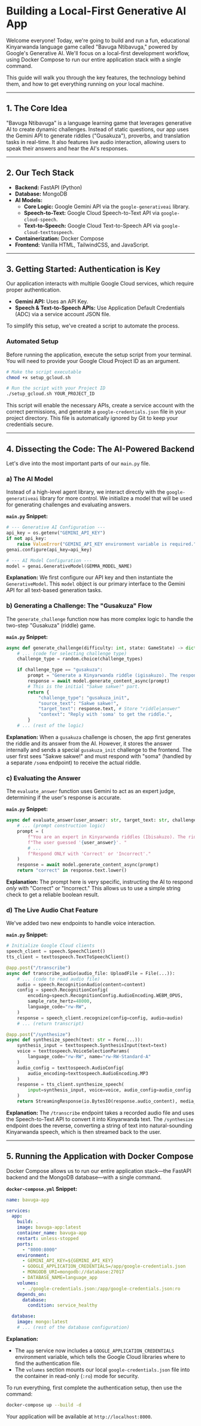 # Building a Local-First Generative AI App

Welcome everyone! Today, we're going to build and run a fun, educational Kinyarwanda language game called "Bavuga Ntibavuga," powered by Google's Generative AI. We'll focus on a local-first development workflow, using Docker Compose to run our entire application stack with a single command.

This guide will walk you through the key features, the technology behind them, and how to get everything running on your local machine.

-----

## 1. The Core Idea

"Bavuga Ntibavuga" is a language learning game that leverages generative AI to create dynamic challenges. Instead of static questions, our app uses the Gemini API to generate riddles ("Gusakuza"), proverbs, and translation tasks in real-time. It also features live audio interaction, allowing users to speak their answers and hear the AI's responses.

-----

## 2. Our Tech Stack

*   **Backend:** FastAPI (Python)
*   **Database:** MongoDB
*   **AI Models:**
    *   **Core Logic:** Google Gemini API via the `google-generativeai` library.
    *   **Speech-to-Text:** Google Cloud Speech-to-Text API via `google-cloud-speech`.
    *   **Text-to-Speech:** Google Cloud Text-to-Speech API via `google-cloud-texttospeech`.
*   **Containerization:** Docker Compose
*   **Frontend:** Vanilla HTML, TailwindCSS, and JavaScript.

-----

## 3. Getting Started: Authentication is Key

Our application interacts with multiple Google Cloud services, which require proper authentication.

*   **Gemini API:** Uses an API Key.
*   **Speech & Text-to-Speech APIs:** Use Application Default Credentials (ADC) via a service account JSON file.

To simplify this setup, we've created a script to automate the process.

### Automated Setup

Before running the application, execute the setup script from your terminal. You will need to provide your Google Cloud Project ID as an argument.

```bash
# Make the script executable
chmod +x setup_gcloud.sh

# Run the script with your Project ID
./setup_gcloud.sh YOUR_PROJECT_ID
```

This script will enable the necessary APIs, create a service account with the correct permissions, and generate a `google-credentials.json` file in your project directory. This file is automatically ignored by Git to keep your credentials secure.

-----

## 4. Dissecting the Code: The AI-Powered Backend

Let's dive into the most important parts of our `main.py` file.

### a) The AI Model

Instead of a high-level agent library, we interact directly with the `google-generativeai` library for more control. We initialize a model that will be used for generating challenges and evaluating answers.

**`main.py` Snippet:**
```python
# --- Generative AI Configuration ---
api_key = os.getenv("GEMINI_API_KEY")
if not api_key:
    raise ValueError("GEMINI_API_KEY environment variable is required.")
genai.configure(api_key=api_key)

# --- AI Model Configuration ---
model = genai.GenerativeModel(GEMMA_MODEL_NAME)
```
**Explanation:** We first configure our API key and then instantiate the `GenerativeModel`. This `model` object is our primary interface to the Gemini API for all text-based generation tasks.

### b) Generating a Challenge: The "Gusakuza" Flow

The `generate_challenge` function now has more complex logic to handle the two-step "Gusakuza" (riddle) game.

**`main.py` Snippet:**
```python
async def generate_challenge(difficulty: int, state: GameState) -> dict:
    # ... (code for selecting challenge type)
    challenge_type = random.choice(challenge_types)

    if challenge_type == "gusakuza":
        prompt = "Generate a Kinyarwanda riddle (igisakuzo). The response should be in the format 'riddle|answer'."
        response = await model.generate_content_async(prompt)
        # This is the initial "Sakwe sakwe!" part.
        return {
            "challenge_type": "gusakuza_init",
            "source_text": "Sakwe sakwe!",
            "target_text": response.text, # Store "riddle|answer"
            "context": "Reply with 'soma' to get the riddle.",
        }
    # ... (rest of the logic)
```
**Explanation:** When a `gusakuza` challenge is chosen, the app first generates the riddle and its answer from the AI. However, it stores the answer internally and sends a special `gusakuza_init` challenge to the frontend. The user first sees "Sakwe sakwe!" and must respond with "soma" (handled by a separate `/soma` endpoint) to receive the actual riddle.

### c) Evaluating the Answer

The `evaluate_answer` function uses Gemini to act as an expert judge, determining if the user's response is accurate.

**`main.py` Snippet:**
```python
async def evaluate_answer(user_answer: str, target_text: str, challenge_type: str) -> bool:
    # ... (prompt construction logic)
    prompt = (
        f"You are an expert in Kinyarwanda riddles (Ibisakuzo). The riddle's correct answer is '{target_text}'. "
        f"The user guessed '{user_answer}'. "
        # ...
        f"Respond ONLY with 'Correct' or 'Incorrect'."
    )
    response = await model.generate_content_async(prompt)
    return "correct" in response.text.lower()
```
**Explanation:** The prompt here is very specific, instructing the AI to respond *only* with "Correct" or "Incorrect." This allows us to use a simple string check to get a reliable boolean result.

### d) The Live Audio Chat Feature

We've added two new endpoints to handle voice interaction.

**`main.py` Snippet:**
```python
# Initialize Google Cloud clients
speech_client = speech.SpeechClient()
tts_client = texttospeech.TextToSpeechClient()

@app.post("/transcribe")
async def transcribe_audio(audio_file: UploadFile = File(...)):
    # ... (code to read audio file)
    audio = speech.RecognitionAudio(content=content)
    config = speech.RecognitionConfig(
        encoding=speech.RecognitionConfig.AudioEncoding.WEBM_OPUS,
        sample_rate_hertz=48000,
        language_code="rw-RW",
    )
    response = speech_client.recognize(config=config, audio=audio)
    # ... (return transcript)

@app.post("/synthesize")
async def synthesize_speech(text: str = Form(...)):
    synthesis_input = texttospeech.SynthesisInput(text=text)
    voice = texttospeech.VoiceSelectionParams(
        language_code="rw-RW", name="rw-RW-Standard-A"
    )
    audio_config = texttospeech.AudioConfig(
        audio_encoding=texttospeech.AudioEncoding.MP3
    )
    response = tts_client.synthesize_speech(
        input=synthesis_input, voice=voice, audio_config=audio_config
    )
    return StreamingResponse(io.BytesIO(response.audio_content), media_type="audio/mpeg")
```
**Explanation:** The `/transcribe` endpoint takes a recorded audio file and uses the Speech-to-Text API to convert it into Kinyarwanda text. The `/synthesize` endpoint does the reverse, converting a string of text into natural-sounding Kinyarwanda speech, which is then streamed back to the user.

-----

## 5. Running the Application with Docker Compose

Docker Compose allows us to run our entire application stack—the FastAPI backend and the MongoDB database—with a single command.

**`docker-compose.yml` Snippet:**
```yaml
name: bavuga-app

services:
  app:
    build: .
    image: bavuga-app:latest
    container_name: bavuga-app
    restart: unless-stopped
    ports:
      - "8000:8000"
    environment:
      - GEMINI_API_KEY=${GEMINI_API_KEY}
      - GOOGLE_APPLICATION_CREDENTIALS=/app/google-credentials.json
      - MONGODB_URI=mongodb://database:27017
      - DATABASE_NAME=language_app
    volumes:
      - ./google-credentials.json:/app/google-credentials.json:ro
    depends_on:
      database:
        condition: service_healthy

  database:
    image: mongo:latest
    # ... (rest of the database configuration)
```
**Explanation:**
*   The `app` service now includes a `GOOGLE_APPLICATION_CREDENTIALS` environment variable, which tells the Google Cloud libraries where to find the authentication file.
*   The `volumes` section mounts our local `google-credentials.json` file into the container in read-only (`:ro`) mode for security.

To run everything, first complete the authentication setup, then use the command:
```bash
docker-compose up --build -d
```
Your application will be available at `http://localhost:8000`.

